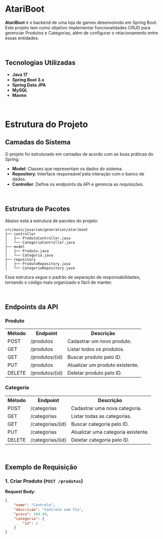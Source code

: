 # AtariBoot

**AtariBoot** é o backend de uma loja de games desenvolvido em Spring Boot. Este projeto tem como objetivo implementar funcionalidades CRUD para gerenciar Produtos e Categorias, além de configurar o relacionamento entre essas entidades.  

<br>

## Tecnologias Utilizadas  
- **Java 17**  
- **Spring Boot 3.x**  
- **Spring Data JPA**  
- **MySQL**  
- **Maven**  

<br>

# Estrutura do Projeto

## Camadas do Sistema
O projeto foi estruturado em camadas de acordo com as boas práticas do Spring:

- **Model**: Classes que representam os dados do sistema.
- **Repository**: Interface responsável pela interação com o banco de dados.
- **Controller**: Define os endpoints da API e gerencia as requisições.

<br>

## Estrutura de Pacotes

Abaixo está a estrutura de pacotes do projeto:
```
src/main/java/com/generation/atariboot
├── controller
│   ├── ProdutoController.java
│   └── CategoriaController.java
├── model
│   ├── Produto.java
│   └── Categoria.java
├── repository
│   ├── ProdutoRepository.java
│   └── CategoriaRepository.java
```
Essa estrutura segue o padrão de separação de responsabilidades, tornando o código mais organizado e fácil de manter.

<br>

## Endpoints da API

### Produto

<table>
  <tr>
    <th>Método</th>
    <th>Endpoint</th>
    <th>Descrição</th>
  </tr>
  <tr>
    <td>POST</td>
    <td>/produtos</td>
    <td>Cadastrar um novo produto.</td>
  </tr>
  <tr>
    <td>GET</td>
    <td>/produtos</td>
    <td>Listar todos os produtos.</td>
  </tr>
  <tr>
    <td>GET</td>
    <td>/produtos/{id}</td>
    <td>Buscar produto pelo ID.</td>
  </tr>
  <tr>
    <td>PUT</td>
    <td>/produtos</td>
    <td>Atualizar um produto existente.</td>
  </tr>
  <tr>
    <td>DELETE</td>
    <td>/produtos/{id}</td>
    <td>Deletar produto pelo ID.</td>
  </tr>
</table>

### Categoria

<table>
  <tr>
    <th>Método</th>
    <th>Endpoint</th>
    <th>Descrição</th>
  </tr>
  <tr>
    <td>POST</td>
    <td>/categorias</td>
    <td>Cadastrar uma nova categoria.</td>
  </tr>
  <tr>
    <td>GET</td>
    <td>/categorias</td>
    <td>Listar todas as categorias.</td>
  </tr>
  <tr>
    <td>GET</td>
    <td>/categorias/{id}</td>
    <td>Buscar categoria pelo ID.</td>
  </tr>
  <tr>
    <td>PUT</td>
    <td>/categorias</td>
    <td>Atualizar uma categoria existente.</td>
  </tr>
  <tr>
    <td>DELETE</td>
    <td>/categorias/{id}</td>
    <td>Deletar categoria pelo ID.</td>
  </tr>
</table>

<br>

## Exemplo de Requisição

### 1. Criar Produto (`POST /produtos`)

**Request Body:**
```json
{
    "nome": "Controle",
    "descricao": "Controle sem fio",
    "preco": 199.99,
    "categoria": {
        "id": 1
    }
}
```

<br>

